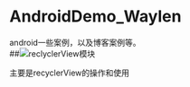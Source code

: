 # AndroidDemo_Waylen
android一些案例，以及博客案例等。<br/>
##![reclyclerView模块](https://github.com/waylen505/AndroidDemo_Waylen/tree/master/recyclerview/src/main/java/com/example/waylenwang/androiddemo_waylen)

 主要是recyclerView的操作和使用
